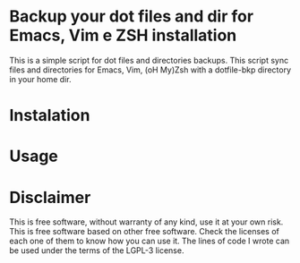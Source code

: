 # Backup your dot files and dir for Emacs, Vim e ZSH installation

This is a simple script for dot files and directories backups. This script sync files and directories for Emacs, Vim, (oH My)Zsh with a dotfile-bkp directory in your home dir.

# Instalation

# Usage

# Disclaimer
This is free software, without warranty of any kind, use it at your own risk.
This is free software based on other free software. Check the licenses of each one of them to know how you can use it. The lines of code I wrote can be used under the terms of the LGPL-3 license.